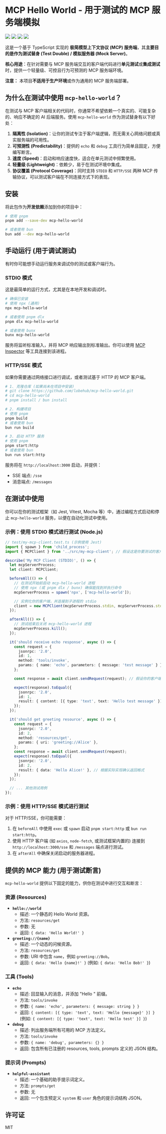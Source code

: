 # MCP Hello World - 用于测试的 MCP 服务端模拟

[![][npm-release-shield]][npm-release-link]
[![][npm-downloads-shield]][npm-downloads-link]
[![][github-action-test-shield]][github-action-test-link]
[![][github-action-release-shield]][github-action-release-link]

[github-action-release-link]: https://github.com/lobehub/mcp-hello-world/actions/workflows/release.yml
[github-action-release-shield]: https://img.shields.io/github/actions/workflow/status/lobehub/mcp-hello-world/release.yml?label=Release&logo=githubactions&logoColor=white&style=flat-square
[github-action-test-link]: https://github.com/lobehub/mcp-hello-world/actions/workflows/test.yml
[github-action-test-shield]: https://img.shields.io/github/actions/workflow/status/lobehub/mcp-hello-world/test.yml?label=Test&logo=githubactions&logoColor=white&style=flat-square
[npm-downloads-link]: https://www.npmjs.com/package/mcp-hello-world
[npm-downloads-shield]: https://img.shields.io/npm/dt/mcp-hello-world?label=Downloads&logo=npm&style=flat-square
[npm-release-link]: https://www.npmjs.com/package/mcp-hello-world
[npm-release-shield]: https://img.shields.io/npm/v/mcp-hello-world?logo=npm&style=flat-square

这是一个基于 TypeScript 实现的 **极简模型上下文协议 (MCP) 服务端**，其**主要目的是作为测试替身 (Test Double) / 模拟服务器 (Mock Server)**。

**核心用途**：在针对需要与 MCP 服务端交互的客户端代码进行**单元测试**或**集成测试**时，提供一个轻量级、可控且行为可预测的 MCP 服务端环境。

**注意：** 本项目**不适用于生产环境**或作为通用的 MCP 服务端部署。

## 为什么在测试中使用 `mcp-hello-world`？

在测试与 MCP 客户端相关的代码时，你通常不希望依赖一个真实的、可能复杂的、响应不确定的 AI 后端服务。使用 `mcp-hello-world` 作为测试替身有以下好处：

1.  **隔离性 (Isolation)**：让你的测试专注于客户端逻辑，而无需关心网络问题或真实服务端的可用性。
2.  **可预测性 (Predictability)**：提供的 `echo` 和 `debug` 工具行为简单且固定，方便编写断言。
3.  **速度 (Speed)**：启动和响应速度快，适合在单元测试中频繁使用。
4.  **轻量级 (Lightweight)**：依赖少，易于在测试环境中集成。
5.  **协议覆盖 (Protocol Coverage)**：同时支持 `STDIO` 和 `HTTP/SSE` 两种 MCP 传输协议，可以测试客户端在不同连接方式下的表现。

## 安装

将此包作为**开发依赖**添加到你的项目中：

```bash
# 使用 pnpm
pnpm add --save-dev mcp-hello-world

# 或者使用 bun
bun add --dev mcp-hello-world
```

## 手动运行 (用于调试测试)

有时你可能想手动运行服务来调试你的测试或客户端行为。

### STDIO 模式

这是最简单的运行方式，尤其是在本地开发和调试时。

```bash
# 确保已安装
# 使用 npx (通用)
npx mcp-hello-world

# 或者使用 pnpm dlx
pnpm dlx mcp-hello-world

# 或者使用 bunx
bunx mcp-hello-world
```

服务将监听标准输入，并将 MCP 响应输出到标准输出。你可以使用 [MCP Inspector](https://github.com/lobehub/mcp-inspector) 等工具连接到该进程。

### HTTP/SSE 模式

如果你需要通过网络接口进行调试，或者测试基于 HTTP 的 MCP 客户端。

```bash
# 1. 克隆仓库 (如果尚未在项目中安装)
# git clone https://github.com/lobehub/mcp-hello-world.git
# cd mcp-hello-world
# pnpm install / bun install

# 2. 构建项目
# 使用 pnpm
pnpm build
# 或者使用 bun
bun run build

# 3. 启动 HTTP 服务
# 使用 pnpm
pnpm start:http
# 或者使用 bun
bun run start:http
```

服务将在 `http://localhost:3000` 启动，并提供：
-   SSE 端点: `/sse`
-   消息端点: `/messages`

## 在测试中使用

你可以在你的测试框架（如 Jest, Vitest, Mocha 等）中，通过编程方式启动和停止 `mcp-hello-world` 服务，以便在自动化测试中使用。

### 示例：使用 STDIO 模式进行测试 (Node.js)

```typescript
// test/my-mcp-client.test.ts (示例使用 Jest)
import { spawn } from 'child_process';
import { MCPClient } from '../src/my-mcp-client'; // 假设这是你要测试的客户端

describe('My MCP Client (STDIO)', () => {
  let mcpServerProcess;
  let client: MCPClient;

  beforeAll(() => {
    // 在测试开始前启动 mcp-hello-world 进程
    // 使用 npx (或 pnpm dlx / bunx) 确保能找到并执行命令
    mcpServerProcess = spawn('npx', ['mcp-hello-world']);

    // 实例化你的客户端，并连接到子进程的 stdio
    client = new MCPClient(mcpServerProcess.stdin, mcpServerProcess.stdout);
  });

  afterAll(() => {
    // 测试结束后关闭 mcp-hello-world 进程
    mcpServerProcess.kill();
  });

  it('should receive echo response', async () => {
    const request = {
      jsonrpc: '2.0',
      id: 1,
      method: 'tools/invoke',
      params: { name: 'echo', parameters: { message: 'test message' } },
    };

    const response = await client.sendRequest(request); // 假设你的客户端有此方法

    expect(response).toEqual({
      jsonrpc: '2.0',
      id: 1,
      result: { content: [{ type: 'text', text: 'Hello test message' }] },
    });
  });

  it('should get greeting resource', async () => {
    const request = {
      jsonrpc: '2.0',
      id: 2,
      method: 'resources/get',
      params: { uri: 'greeting://Alice' },
    };
    const response = await client.sendRequest(request);
    expect(response).toEqual({
      jsonrpc: '2.0',
      id: 2,
      result: { data: 'Hello Alice!' }, // 根据实际实现确认返回格式
    });
  });

  // ... 其他测试用例
});
```

### 示例：使用 HTTP/SSE 模式进行测试

对于 HTTP/SSE，你可能需要：
1.  在 `beforeAll` 中使用 `exec` 或 `spawn` 启动 `pnpm start:http` 或 `bun run start:http`。
2.  使用 HTTP 客户端 (如 `axios`, `node-fetch`, 或测试框架内置的) 连接到 `http://localhost:3000/sse` 和 `/messages` 端点进行测试。
3.  在 `afterAll` 中确保关闭启动的服务器进程。

## 提供的 MCP 能力 (用于测试断言)

`mcp-hello-world` 提供以下固定的能力，供你在测试中进行交互和断言：

### 资源 (Resources)

-   **`hello://world`**
    -   描述: 一个静态的 Hello World 资源。
    -   方法: `resources/get`
    -   参数: 无
    -   返回: `{ data: 'Hello World!' }`
-   **`greeting://{name}`**
    -   描述: 一个动态的问候资源。
    -   方法: `resources/get`
    -   参数: URI 中包含 `name`，例如 `greeting://Bob`。
    -   返回: `{ data: 'Hello {name}!' }` (例如: `{ data: 'Hello Bob!' }`)

### 工具 (Tools)

-   **`echo`**
    -   描述: 回显输入的消息，并添加 "Hello " 前缀。
    -   方法: `tools/invoke`
    -   参数: `{ name: 'echo', parameters: { message: string } }`
    -   返回: `{ content: [{ type: 'text', text: 'Hello {message}' }] }` (例如: `{ content: [{ type: 'text', text: 'Hello test' }] }`)
-   **`debug`**
    -   描述: 列出服务端所有可用的 MCP 方法定义。
    -   方法: `tools/invoke`
    -   参数: `{ name: 'debug', parameters: {} }`
    -   返回: 包含所有已注册的 resources, tools, prompts 定义的 JSON 结构。

### 提示词 (Prompts)

-   **`helpful-assistant`**
    -   描述: 一个基础的助手提示词定义。
    -   方法: `prompts/get`
    -   参数: 无
    -   返回: 一个包含预定义 `system` 和 `user` 角色的提示词结构 JSON。

## 许可证

MIT 